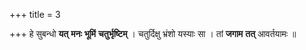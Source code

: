 +++
title = 3

+++
हे सुबन्धो **यत्** **मनः** **भूमिं** **चतुर्भृष्टिम्** । चतुर्दिक्षु भ्रंशो यस्याः सा । तां **जगाम** **तत्** आवर्तयामः ॥